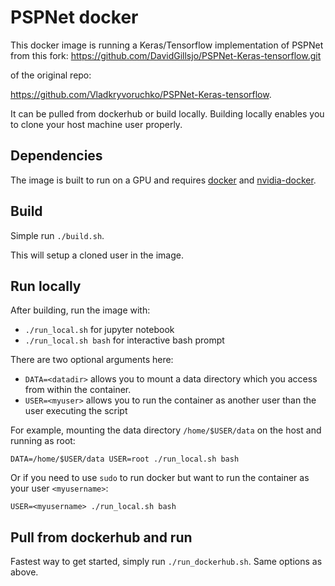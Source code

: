 # PSPNet docker
This docker image is running a Keras/Tensorflow implementation of PSPNet
from this fork: https://github.com/DavidGillsjo/PSPNet-Keras-tensorflow.git

of the original repo:

https://github.com/Vladkryvoruchko/PSPNet-Keras-tensorflow.

It can be pulled from dockerhub or build locally.
Building locally enables you to clone your host machine user properly.

## Dependencies
The image is built to run on a GPU and requires [docker](https://docs.docker.com/get-started/)
and [nvidia-docker](https://github.com/NVIDIA/nvidia-docker).

## Build
Simple run `./build.sh`.

This will setup a cloned user in the image.

## Run locally
After building, run the image with:
- `./run_local.sh` for jupyter notebook
- `./run_local.sh bash` for interactive bash prompt

There are two optional arguments here:
- `DATA=<datadir>` allows you to mount a data directory which you access from within the container.
- `USER=<myuser>` allows you to run the container as another user than the user executing the script

For example, mounting the data directory `/home/$USER/data` on the host and running as root:
```
DATA=/home/$USER/data USER=root ./run_local.sh bash
```

Or if you need to use `sudo` to run docker but want to run the container as your user `<myusername>`:
```
USER=<myusername> ./run_local.sh bash
```

## Pull from dockerhub and run
Fastest way to get started, simply run `./run_dockerhub.sh`.
Same options as above.
